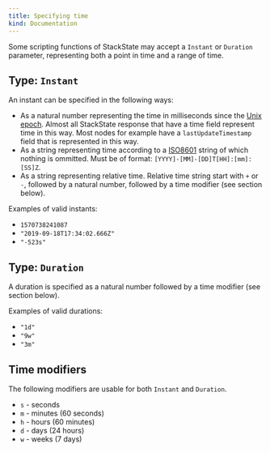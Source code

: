 ```yaml
---
title: Specifying time
kind: Documentation
---
```


Some scripting functions of StackState may accept a `Instant` or `Duration` parameter, representing both a point in time and a range of time. 

## Type: `Instant`

An instant can be specified in the following ways:
 
 * As a natural number representing the time in milliseconds since the [Unix epoch](https://en.wikipedia.org/wiki/Unix_time). Almost all StackState response that have a time field represent time in this way. Most nodes for example have a `lastUpdateTimestamp` field that is represented in this way. 
 * As a string representing time according to a [ISO8601](https://en.wikipedia.org/wiki/ISO_8601) string of which nothing is ommitted. Must be of format: `[YYYY]-[MM]-[DD]T[HH]:[mm]:[SS]Z`.
 * As a string representing relative time. Relative time string start with `+` or `-`, followed by a natural number, followed by a time modifier (see section below).

Examples of valid instants:

  * `1570738241087`
  * `"2019-09-18T17:34:02.666Z"`
  * `"-523s"`

## Type: `Duration`

A duration is specified as a natural number followed by a time modifier (see section below).

Examples of valid durations:

 * `"1d"`
 * `"9w"`
 * `"3m"`

## Time modifiers

The following modifiers are usable for both `Instant` and `Duration`.

 * `s` - seconds
 * `m` - minutes (60 seconds)
 * `h` - hours (60 minutes)
 * `d` - days (24 hours)
 * `w` - weeks (7 days)
